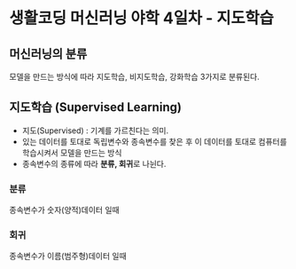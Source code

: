 # 생활코딩 머신러닝 야학 4일차 - 지도학습

## 머신러닝의 분류
모델을 만드는 방식에 따라 지도학습, 비지도학습, 강화학습 3가지로 분류된다.

## 지도학습 (Supervised Learning)
- 지도(Supervised) : 기계를 가르친다는 의미.
- 있는 데이터를 토대로 독립변수와 종속변수를 찾은 후 이 데이터를 토대로 컴퓨터를 학습시켜서 모델을 만드는 방식
- 종속변수의 종류에 따라 **분류, 회귀**로 나뉜다.

### 분류
종속변수가 숫자(양적)데이터 일때

### 회귀
종속변수가 이름(범주형)데이터 일때

